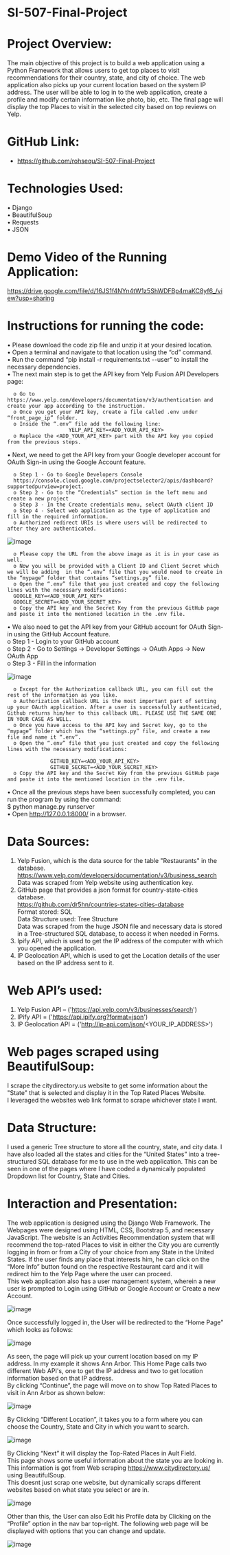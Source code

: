 # SI-507-Final-Project
# Project Overview:
The main objective of this project is to build a web application using a Python Framework that allows users to get top places to visit recommendations for their country, state, and city of choice. The web application also picks up your current location based on the system IP address. The user will be able to log in to the web application, create a profile and modify certain information like photo, bio, etc. The final page will display the top Places to visit in the selected city based on top reviews on Yelp. 

# GitHub Link:
- https://github.com/rohsequ/SI-507-Final-Project 
# Technologies Used:
• Django  
• BeautifulSoup  
• Requests  
• JSON   
# Demo Video of the Running Application:
https://drive.google.com/file/d/16JS1f4NYn4tW1z5ShWDFBp4maKC8yf6_/view?usp=sharing  
# Instructions for running the code:
•	Please download the code zip file and unzip it at your desired location.  
•	Open a terminal and navigate to that location using the “cd” command.  
•	Run the command “pip install -r requirements.txt --user” to install the necessary dependencies.  
•	The next main step is to get the API key from Yelp Fusion API Developers page:  

      o	Go to https://www.yelp.com/developers/documentation/v3/authentication and create your app according to the instruction.  
      o	Once you get your API key, create a file called .env under “front_page_ip” folder.  
      o	Inside the “.env” file add the following line:   
                        YELP_API_KEY=<ADD_YOUR_API_KEY>  
      o	Replace the <ADD_YOUR_API_KEY> part with the API key you copied from the previous steps.  

•	Next, we need to get the API key from your Google developer account for OAuth Sign-in using the Google Account feature.  

      o	Step 1 - Go to Google Developers Console  
      https://console.cloud.google.com/projectselector2/apis/dashboard?supportedpurview=project.   
      o	Step 2 - Go to the “Credentials” section in the left menu and create a new project  
      o	Step 3 - In the Create credentials menu, select OAuth client ID  
      o	Step 4 - Select web application as the type of application and fill in the required information.  
      o	Authorized redirect URIs is where users will be redirected to after they are authenticated.  

 ![image](https://user-images.githubusercontent.com/81701847/206368260-7860381f-fbd3-4ee4-98e7-1e4933579708.png)

      o	Please copy the URL from the above image as it is in your case as well.  
      o	Now you will be provided with a Client ID and Client Secret which we will be adding  in the “.env” file that you would need to create in the “mypage” folder that contains “settings.py” file.  
      o	Open the “.env” file that you just created and copy the following lines with the necessary modifications:  
      GOOGLE_KEY=<ADD_YOUR_API_KEY>  
      GOOGLE_SECRET=<ADD_YOUR_SECRET_KEY>  
      o	Copy the API key and the Secret Key from the previous GitHub page and paste it into the mentioned location in the .env file.  
•	We also need to get the API key from your GitHub account for OAuth Sign-in using the GitHub Account feature.  
      o	Step 1 - Login to your GitHub account  
      o	Step 2 - Go to Settings -> Developer Settings -> OAuth Apps -> New OAuth App  
      o	Step 3 - Fill in the information   

![image](https://user-images.githubusercontent.com/81701847/206368344-0cf889dd-76d1-4cd5-8260-1e68bff5d647.png)  

      o	Except for the Authorization callback URL, you can fill out the rest of the information as you like.  
      o	Authorization callback URL is the most important part of setting up your OAuth application. After a user is successfully authenticated, Github returns him/her to this callback URL. PLEASE USE THE SAME ONE IN YOUR CASE AS WELL.  
      o	Once you have access to the API key and Secret key, go to the “mypage” folder which has the “settings.py” file, and create a new file and name it “.env”.  
      o	Open the “.env” file that you just created and copy the following lines with the necessary modifications:  

                  GITHUB_KEY=<ADD_YOUR_API_KEY>  
                  GITHUB_SECRET=<ADD_YOUR_SECRET_KEY>  
      o	Copy the API key and the Secret Key from the previous GitHub page and paste it into the mentioned location in the .env file.  
•	Once all the previous steps have been successfully completed, you can run the program by using the command:  
                        $ python manage.py runserver  
•	Open http://127.0.0.1:8000/ in a browser.  
# Data Sources:  
1.	Yelp Fusion, which is the data source for the table "Restaurants" in the database.  
https://www.yelp.com/developers/documentation/v3/business_search   
Data was scraped from Yelp website using authentication key.  
2.	GitHub page that provides a json format for country-state-cities database.  
https://github.com/dr5hn/countries-states-cities-database  
   Format stored: SQL  
   Data Structure used: Tree Structure  
Data was scraped from the huge JSON file and necessary data is stored in a Tree-structured SQL database, to access it when needed in Forms.  
3.	Ipify API, which is used to get the IP address of the computer with which you opened the application.  
4.	IP Geolocation API, which is used to get the Location details of the user based on the IP address sent to it.  
# Web API’s used:  
1.	Yelp Fusion API – ('https://api.yelp.com/v3/businesses/search')  
2.	IPify API = ('https://api.ipify.org?format=json')  
3.	IP Geolocation API = ('http://ip-api.com/json/<YOUR_IP_ADDRESS>')  
# Web pages scraped using BeautifulSoup:  
I scrape the citydirectory.us website to get some information about the "State" that is selected and display it in the Top Rated Places Website.  
I leveraged the websites web link format to scrape whichever state I want. 
# Data Structure:  
I used a generic Tree structure to store all the country, state, and city data. I have also loaded all the states and cities for the “United States” into a tree-structured SQL database for me to use in the web application. This can be seen in one of the pages where I have coded a dynamically populated Dropdown list for Country, State and Cities.   

# Interaction and Presentation:  
The web application is designed using the Django Web Framework. The Webpages were designed using HTML, CSS, Bootstrap 5, and necessary JavaScript. The website is an Activities Recommendation system that will recommend the top-rated Places to visit in either the City you are currently logging in from or from a City of your choice from any State in the United States. If the user finds any place that interests him, he can click on the “More Info” button found on the respective Restaurant card and it will redirect him to the Yelp Page where the user can proceed.   
This web application also has a user management system, wherein a new user is prompted to Login using GitHub or Google Account or Create a new Account.   

![image](https://user-images.githubusercontent.com/81701847/206368385-ba68e036-e1d9-4eff-97ee-7a9e18359fbc.png)  

Once successfully logged in, the User will be redirected to the “Home Page” which looks as follows:  

![image](https://user-images.githubusercontent.com/81701847/206368418-f89f046b-42a1-488a-88ab-203b6ba0c492.png)  

As seen, the page will pick up your current location based on my IP address. In my example it shows Ann Arbor.
This Home Page calls two different Web API's, one to get the IP address and two to get location information based on that IP address.  
By clicking “Continue”, the page will move on to show Top Rated Places to visit in Ann Arbor as shown below:  

![image](https://user-images.githubusercontent.com/81701847/207789232-fc3978ba-0a8d-4afc-8984-9d9142b38a02.png)  

By Clicking “Different Location”, it takes you to a form where you can choose the Country, State and City in which you want to search.  

![image](https://user-images.githubusercontent.com/81701847/206368478-983e66e7-496a-4f49-bd43-404266e0ae5e.png)  

By Clicking “Next” it will display the Top-Rated Places in Ault Field.  
This page shows some useful information about the state you are looking in.  
This information is got from Web scraping https://www.citydirectory.us/ using BeautifulSoup.  
This doesnt just scrap one website, but dynamically scraps different websites based on what state you select or are in. 

![image](https://user-images.githubusercontent.com/81701847/206368491-9f01c341-ffc6-4f35-a632-7616ede408fe.png)  

Other than this, the User can also Edit his Profile data by Clicking on the “Profile” option in the nav bar top-right. The following web page will be displayed with options that you can change and update.  
 
![image](https://user-images.githubusercontent.com/81701847/206368503-fc3d6a2e-3b2f-433a-9733-d23916ddadd7.png)  

